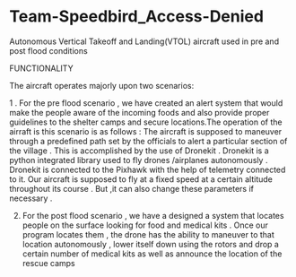# Team-Speedbird_Access-Denied
Autonomous Vertical Takeoff and Landing(VTOL) aircraft used in pre and post flood conditions

FUNCTIONALITY 

The aircraft operates majorly upon two scenarios: 

1 .  For the pre flood scenario , we have created an alert system that would make the people aware of the incoming foods and also provide proper guidelines to the shelter camps and secure locations.The operation of the airraft is this scenario is as follows :
    The aircraft is supposed to maneuver through a predefined path set by the officials to alert a particular section of the village .
    This is accomplished by the use of Dronekit . Dronekit is a python integrated library used to fly drones /airplanes autonomously . 
    Dronekit is connected to the Pixhawk with the help of telemetry connected to it.
    Our aircraft is supposed to fly at a fixed speed at  a certain altitude throughout its course . But ,it can also change these parameters if necessary .



 2. For the post flood scenario , we have a designed a system that locates people on the surface looking for food and medical kits . Once our program locates  them , the drone has the ability to maneuver to that location autonomously , lower itself down using the rotors and drop a certain number of medical kits as well as announce the location of the rescue camps



